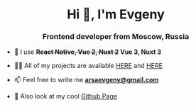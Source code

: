 <h1 align="center">Hi 👋, I'm Evgeny
<h3 align="center">Frontend developer from Moscow, Russia</h3>

- 🌱 I use **<s>React Native, Vue 2, Nuxt 2</s> Vue 3, Nuxt 3**

- 👨‍💻 All of my projects are available <a href="https://github.com/aarsaevv" target="_blank">HERE</a> and <a href="https://gitlab.com/aarsaevv" target="_blank">HERE</a>

- 📫 Feel free to write me **arsaevgeny@gmail.com**
- 👾 Also look at my cool <a href="https://github.com/aarsaevv" target="_blank">Github Page</a>
